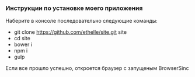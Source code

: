 ### Инструкции по установке моего приложения
Наберите в консоле последовательно следующие команды:
 -  git clone https://github.com/ethelle/site.git site
 -  cd site
 -  bower i
 -  npm i
 -  gulp
 
 Если все прошло успешно, откроется браузер с запущеным BrowserSinc
